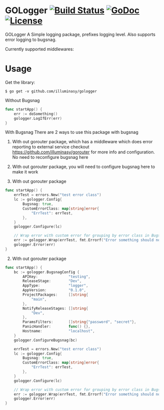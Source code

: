 # GOLogger [![Build Status](https://travis-ci.org/illuminasy/gologger.svg?branch=master)](https://travis-ci.org/illuminasy/gologger) [![GoDoc](https://godoc.org/github.com/illuminasy/gologger?status.svg)](https://godoc.org/github.com/illuminasy/gologger) [![License](https://img.shields.io/badge/license-MIT-blue.svg)](https://github.com/illuminasy/gologger/blob/master/LICENSE.md)

GOLogger
A Simple logging package, prefixes logging level.
Also supports error logging to bugsnag.

Currently supported middlewares:
 
# Usage

Get the library:

    $ go get -v github.com/illuminasy/gologger

Without Bugsnag
```go
func startApp() {
	err := doSomething()
	gologger.LogIfErr(err)
}

```

With Bugsnag
There are 2 ways to use this package with bugsnag
1) With out gorouter package, which has a middleware which does error reporting to external service
checkout https://github.com/illuminasy/gorouter for more info and configuration. No need to reconfigure bugsnag here
2) With out gorouter package, you will need to configure bugsnag here to make it work

1) With out gorouter package
```go
func startApp() {
	errTest = errors.New("test error class")
	lc := gologger.Config{
		Bugsnag: true,
		CustomErrorClass: map[string]error{
			"ErrTest": errTest,
		},
	}
	gologger.Configure(lc)

	// Wrap error with custom error for grouping by error class in Bugsnag
	err := gologger.Wrap(errTest, fmt.Errorf("Error something should not have happened"))
	gologger.Error(err)
}

```

2) With out gorouter package
```go
func startApp() {
	bc := gologger.BugsnagConfig {
		APIKey:              "testing",
		ReleaseStage:        "Dev",
		AppType:             "logger",
		AppVersion:          "0.1.0",
		ProjectPackages:     []string{
			"main",
		},
		NotifyReleaseStages: []string{
			"Dev",
		},
		ParamsFilters:       []string{"password", "secret"},
		PanicHandler:        func() {},
		Hostname:            "localhost",
	}
	gologger.ConfigureBugsnag(bc)

	errTest = errors.New("test error class")
	lc := gologger.Config{
		Bugsnag: true,
		CustomErrorClass: map[string]error{
			"ErrTest": errTest,
		},
	}
	gologger.Configure(lc)

	// Wrap error with custom error for grouping by error class in Bugsnag
	err := gologger.Wrap(errTest, fmt.Errorf("Error something should not have happened"))
	gologger.Error(err)
}

```
